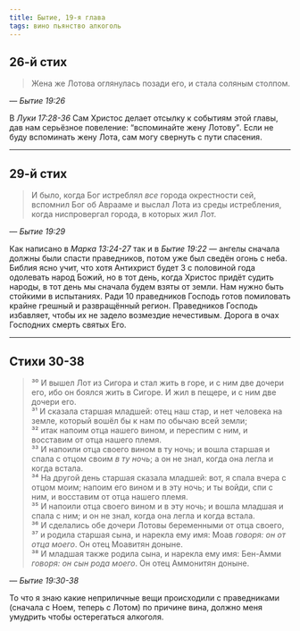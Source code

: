 ```yaml
---
title: Бытие, 19-я глава
tags: вино пьянство алкоголь
---
```



## 26-й стих

> Жена же Лотова оглянулась позади его, и стала соляным столпом.

— <cite>Бытие&nbsp;19:26</cite>

В <cite>Луки&nbsp;17:28-36</cite> Сам Христос делает отсылку к событиям этой главы, дав нам серьёзное повеление:
<q>вспоминайте жену Лотову</q>. Если не буду вспоминать жену Лота, сам могу свернуть с пути спасения.

***

## 29-й стих

> И было, когда Бог истреблял *все* города окрестности сей, вспомнил Бог об Аврааме и выслал Лота из среды истребления,
> когда ниспровергал города, в которых жил Лот.

— <cite>Бытие&nbsp;19:29</cite>

Как написано в <cite>Марка&nbsp;13:24-27</cite> так и в <cite>Бытие&nbsp;19:22</cite> — ангелы сначала должны были спасти праведников,
потом уже был сведён огонь с неба.
Библия ясно учит, что хотя Антихрист будет 3 с половиной года одолевать народ Божий, но в тот день, когда Христос придёт судить народы,
в тот день мы сначала будем взяты от земли. Нам нужно быть стойкими в испытаниях. Ради 10 праведников Господь готов помиловать крайне
грешный и развращённый регион. Праведников Господь избавляет, чтобы их не задело возмездие нечестивым. Дорога в очах Господних смерть
святых Его.

***

## Стихи 30-38

> ³⁰ И вышел Лот из Сигора и стал жить в горе, и с ним две дочери его, ибо он боялся жить в Сигоре. И жил в пещере, и с ним две дочери его.  
> ³¹ И сказала старшая младшей: отец наш стар, и нет человека на земле, который вошёл бы к нам по обычаю всей земли;  
> ³² итак напоим отца нашего вином, и переспим с ним, и восставим от отца нашего племя.  
> ³³ И напоили отца своего вином в ту ночь; и вошла старшая и спала с отцом своим *в ту ночь*; а он не знал, когда она легла и когда встала.  
> ³⁴ На другой день старшая сказала младшей: вот, я спала вчера с отцом моим; напоим его вином и в эту ночь; и ты войди, спи с ним, и
> восставим от отца нашего племя.  
> ³⁵ И напоили отца своего вином и в эту ночь; и вошла младшая и спала с ним; и он не знал, когда она легла и когда встала.  
> ³⁶ И сделались обе дочери Лотовы беременными от отца своего,  
> ³⁷ и родила старшая сына, и нарекла ему имя: Моав *говоря: он от отца моего*. Он отец Моавитян доныне.  
> ³⁸ И младшая также родила сына, и нарекла ему имя: Бен-Амми *говоря: он сын рода моего*. Он отец Аммонитян доныне.

— <cite>Бытие&nbsp;19:30-38</cite>

То что я знаю какие неприличные вещи происходили с праведниками (сначала с Ноем, теперь с Лотом) по причине вина, должно меня умудрить чтобы остерегаться алкоголя.

